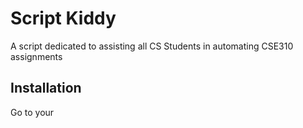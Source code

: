 # Script Kiddy
A script dedicated to assisting all CS Students in automating CSE310 assignments

## Installation
Go to your 


